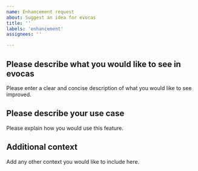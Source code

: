 ```yaml
---
name: Enhancement request
about: Suggest an idea for evocas
title: ''
labels: 'enhancement'
assignees: ''

---
```


## Please describe what you would like to see in evocas

Please enter a clear and concise description of what you would like to see improved.

## Please describe your use case

Please explain how you would use this feature.

## Additional context

Add any other context you would like to include here.
